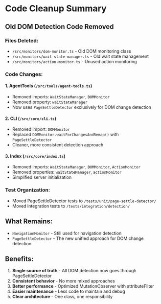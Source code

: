 # Code Cleanup Summary

## Old DOM Detection Code Removed

### Files Deleted:
- `/src/monitors/dom-monitor.ts` - Old DOM monitoring class
- `/src/monitors/wait-state-manager.ts` - Old wait state management
- `/src/monitors/action-monitor.ts` - Unused action monitoring

### Code Changes:

#### 1. AgentTools (`/src/tools/agent-tools.ts`)
- Removed imports: `WaitStateManager`, `DOMMonitor`
- Removed property: `waitStateManager`
- Now uses `PageSettleDetector` exclusively for DOM change detection

#### 2. CLI (`/src/core/cli.ts`)
- Removed import: `DOMMonitor`
- Replaced `DOMMonitor.waitForChangesAndRemap()` with `PageSettleDetector`
- Cleaner, more consistent detection approach

#### 3. Index (`/src/core/index.ts`)
- Removed imports: `WaitStateManager`, `DOMMonitor`, `ActionMonitor`
- Removed properties: `waitStateManager`, `actionMonitor`
- Simplified server initialization

### Test Organization:
- Moved PageSettleDetector tests to `/tests/unit/page-settle-detector/`
- Moved integration tests to `/tests/integration/detection/`

## What Remains:
- `NavigationMonitor` - Still used for navigation detection
- `PageSettleDetector` - The new unified approach for DOM change detection

## Benefits:
1. **Single source of truth** - All DOM detection now goes through PageSettleDetector
2. **Consistent behavior** - No more mixed approaches
3. **Better performance** - Optimized MutationObserver with attributeFilter
4. **Easier maintenance** - Less code to maintain and debug
5. **Clear architecture** - One class, one responsibility